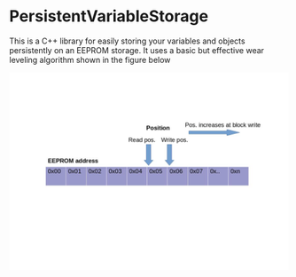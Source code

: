 # PersistentVariableStorage
This is a C++ library for easily storing your variables and objects
persistently on an EEPROM storage.
It uses a basic but effective wear leveling algorithm shown in the figure below

![Basic scheme](/BasicSchematic.jpg "Basic scheme")
